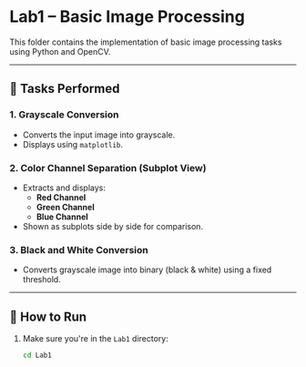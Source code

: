 # Lab1 – Basic Image Processing

This folder contains the implementation of basic image processing tasks using Python and OpenCV.

---

## 🧪 Tasks Performed

### 1. Grayscale Conversion
- Converts the input image into grayscale.
- Displays using `matplotlib`.

### 2. Color Channel Separation (Subplot View)
- Extracts and displays:
  - **Red Channel**
  - **Green Channel**
  - **Blue Channel**
- Shown as subplots side by side for comparison.

### 3. Black and White Conversion
- Converts grayscale image into binary (black & white) using a fixed threshold.

---

## 🏁 How to Run

1. Make sure you're in the `Lab1` directory:

   ```bash
   cd Lab1
